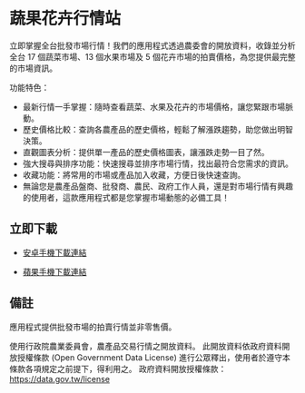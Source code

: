 # 蔬果花卉行情站

立即掌握全台批發市場行情！我們的應用程式透過農委會的開放資料，收錄並分析全台 17 個蔬菜市場、13 個水果市場及 5 個花卉市場的拍賣價格，為您提供最完整的市場資訊。

功能特色：

 - 最新行情一手掌握：隨時查看蔬菜、水果及花卉的市場價格，讓您緊跟市場脈動。
 - 歷史價格比較：查詢各農產品的歷史價格，輕鬆了解漲跌趨勢，助您做出明智決策。
 - 直觀圖表分析：提供單一產品的歷史價格圖表，讓漲跌走勢一目了然。
 - 強大搜尋與排序功能：快速搜尋並排序市場行情，找出最符合您需求的資訊。
 - 收藏功能：將常用的市場或產品加入收藏，方便日後快速查詢。
 - 無論您是農產品盤商、批發商、農民、政府工作人員，還是對市場行情有興趣的使用者，這款應用程式都是您掌握市場動態的必備工具！

## 立即下載

 - [安卓手機下載連結](https://play.google.com/store/apps/details?id=com.jarvislin.producepricechecker)

 - [蘋果手機下載連結](https://apps.apple.com/us/app/%E8%94%AC%E6%9E%9C%E8%8A%B1%E5%8D%89%E8%A1%8C%E6%83%85%E7%AB%99-%E6%9C%80%E6%96%B0%E5%B8%82%E5%A0%B4%E4%BA%A4%E6%98%93%E8%A1%8C%E6%83%85-%E6%AD%B7%E5%8F%B2%E5%83%B9%E6%A0%BC-%E8%A1%8C%E6%83%85%E8%B6%A8%E5%8B%A2/id6661027883)

## 備註

應用程式提供批發市場的拍賣行情並非零售價。

使用行政院農業委員會，農產品交易行情之開放資料。
此開放資料依政府資料開放授權條款 (Open Government Data License) 進行公眾釋出，使用者於遵守本條款各項規定之前提下，得利用之。
政府資料開放授權條款：https://data.gov.tw/license
